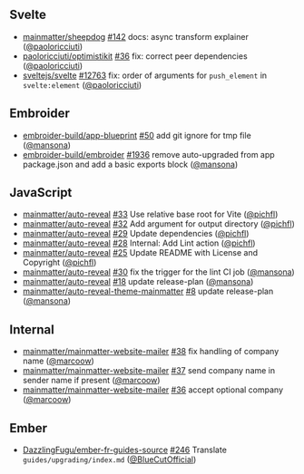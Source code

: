 ## Svelte

- [mainmatter/sheepdog] [#142](https://github.com/mainmatter/sheepdog/pull/142) docs: async transform explainer ([@paoloricciuti])
- [paoloricciuti/optimistikit] [#36](https://github.com/paoloricciuti/optimistikit/pull/36) fix: correct peer dependencies ([@paoloricciuti])
- [sveltejs/svelte] [#12763](https://github.com/sveltejs/svelte/pull/12763) fix: order of arguments for `push_element` in `svelte:element` ([@paoloricciuti])

## Embroider

- [embroider-build/app-blueprint] [#50](https://github.com/embroider-build/app-blueprint/pull/50) add git ignore for tmp file ([@mansona])
- [embroider-build/embroider] [#1936](https://github.com/embroider-build/embroider/pull/1936) remove auto-upgraded from app package.json and add a basic exports block ([@mansona])

## JavaScript

- [mainmatter/auto-reveal] [#33](https://github.com/mainmatter/auto-reveal/pull/33) Use relative base root for Vite ([@pichfl])
- [mainmatter/auto-reveal] [#32](https://github.com/mainmatter/auto-reveal/pull/32) Add argument for output directory ([@pichfl])
- [mainmatter/auto-reveal] [#29](https://github.com/mainmatter/auto-reveal/pull/29) Update dependencies ([@pichfl])
- [mainmatter/auto-reveal] [#28](https://github.com/mainmatter/auto-reveal/pull/28) Internal: Add Lint action ([@pichfl])
- [mainmatter/auto-reveal] [#25](https://github.com/mainmatter/auto-reveal/pull/25) Update README with License and Copyright ([@pichfl])
- [mainmatter/auto-reveal] [#30](https://github.com/mainmatter/auto-reveal/pull/30) fix the trigger for the lint CI job ([@mansona])
- [mainmatter/auto-reveal] [#18](https://github.com/mainmatter/auto-reveal/pull/18) update release-plan ([@mansona])
- [mainmatter/auto-reveal-theme-mainmatter] [#8](https://github.com/mainmatter/auto-reveal-theme-mainmatter/pull/8) update release-plan ([@mansona])

## Internal

- [mainmatter/mainmatter-website-mailer] [#38](https://github.com/mainmatter/mainmatter-website-mailer/pull/38) fix handling of company name ([@marcoow])
- [mainmatter/mainmatter-website-mailer] [#37](https://github.com/mainmatter/mainmatter-website-mailer/pull/37) send company name in sender name if present ([@marcoow])
- [mainmatter/mainmatter-website-mailer] [#36](https://github.com/mainmatter/mainmatter-website-mailer/pull/36) accept optional company ([@marcoow])

## Ember

- [DazzlingFugu/ember-fr-guides-source] [#246](https://github.com/DazzlingFugu/ember-fr-guides-source/pull/246) Translate `guides/upgrading/index.md` ([@BlueCutOfficial])

[@BlueCutOfficial]: https://github.com/BlueCutOfficial
[@mansona]: https://github.com/mansona
[@marcoow]: https://github.com/marcoow
[@paoloricciuti]: https://github.com/paoloricciuti
[@pichfl]: https://github.com/pichfl
[DazzlingFugu/ember-fr-guides-source]: https://github.com/DazzlingFugu/ember-fr-guides-source
[embroider-build/app-blueprint]: https://github.com/embroider-build/app-blueprint
[embroider-build/embroider]: https://github.com/embroider-build/embroider
[mainmatter/auto-reveal-theme-mainmatter]: https://github.com/mainmatter/auto-reveal-theme-mainmatter
[mainmatter/auto-reveal]: https://github.com/mainmatter/auto-reveal
[mainmatter/mainmatter-website-mailer]: https://github.com/mainmatter/mainmatter-website-mailer
[mainmatter/sheepdog]: https://github.com/mainmatter/sheepdog
[paoloricciuti/optimistikit]: https://github.com/paoloricciuti/optimistikit
[sveltejs/svelte]: https://github.com/sveltejs/svelte
